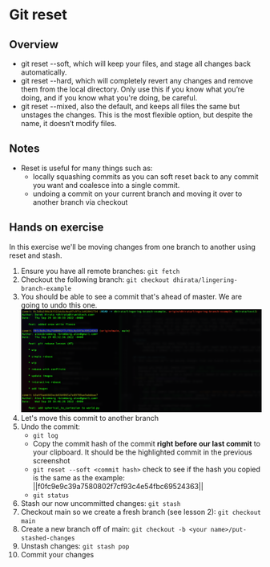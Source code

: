 # Git reset
## Overview
- git reset --soft, which will keep your files, and stage all changes back automatically.
- git reset --hard, which will completely revert any changes and remove them from the local directory. Only use this if you know what you’re doing, and if you know what you're doing, be careful.
- git reset --mixed, also the default, and keeps all files the same but unstages the changes. This is the most flexible option, but despite the name, it doesn’t modify files.

## Notes
- Reset is useful for many things such as:
    - locally squashing commits as you can soft reset back to any commit you want and coalesce into a single commit.
    - undoing a commit on your current branch and moving it over to another branch via checkout

## Hands on exercise
In this exercise we'll be moving changes from one branch to another using reset and stash.

1. Ensure you have all remote branches: `git fetch`
2. Checkout the following branch: `git checkout dhirata/lingering-branch-example`
3. You should be able to see a commit that's ahead of master. We are going to undo this one.
![commit log](images/screen1.png)
5. Let's move this commit to another branch
6. Undo the commit:
    - `git log`
    - Copy the commit hash of the commit **right before our last commit** to your clipboard. It should be the highlighted commit in the previous screenshot
    - `git reset --soft <commit hash>` check to see if the hash you copied is the same as the example: ||f0fc9e9c39a7580802f7cf93c4e54fbc69524363||
    - `git status`
7. Stash our now uncommitted changes: `git stash`
8. Checkout main so we create a fresh branch (see lesson 2): `git checkout main`
9. Create a new branch off of main: `git checkout -b <your name>/put-stashed-changes`
10. Unstash changes: `git stash pop`
11. Commit your changes
